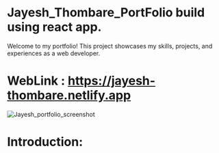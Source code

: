 # Jayesh_Thombare_PortFolio build using react app.
 Welcome to my portfolio! This project showcases my skills, projects, and experiences as a web developer.

# WebLink :  https://jayesh-thombare.netlify.app
 ![Jayesh_portfolio_screenshot](https://github.com/JayeshST/Jayesh_Thombare_PortFolio/assets/106459842/14c3c005-8c3f-4824-bfdf-7ce2ed0702fc)

# Introduction:


